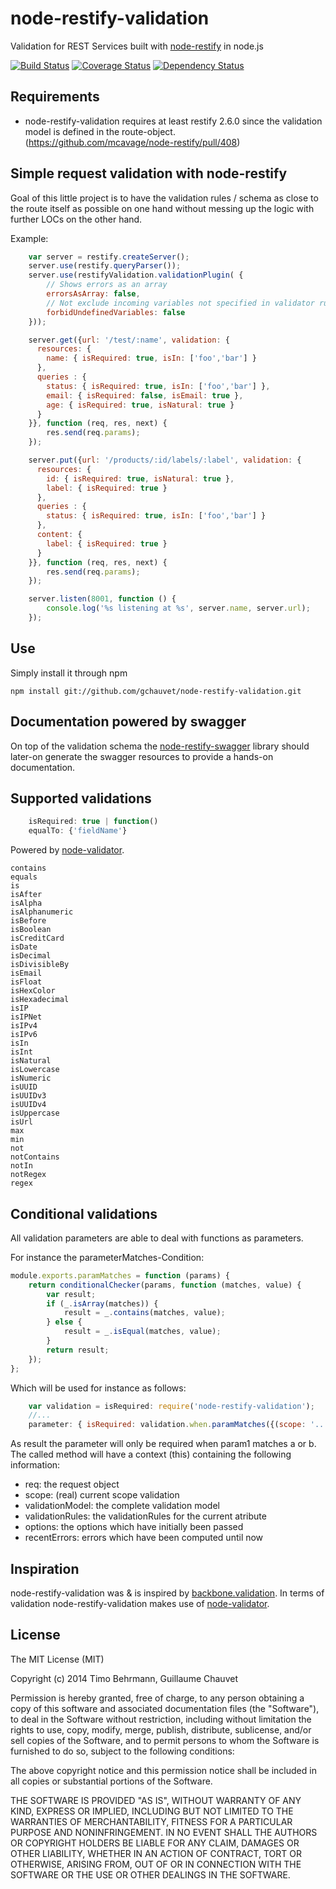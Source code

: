 # node-restify-validation
Validation for REST Services built with [node-restify](https://github.com/mcavage/node-restify) in node.js

[![Build Status](https://travis-ci.org/gchauvet/node-restify-validation.png)](https://travis-ci.org/gchauvet/node-restify-validation)
[![Coverage Status](https://coveralls.io/repos/gchauvet/node-restify-validation/badge.png?branch=master)](https://coveralls.io/r/gchauvet/node-restify-validation?branch=master)
[![Dependency Status](https://gemnasium.com/z0mt3c/node-restify-validation.png)](https://gemnasium.com/z0mt3c/node-restify-validation)

## Requirements
* node-restify-validation requires at least restify 2.6.0 since the validation model is defined in the route-object. (https://github.com/mcavage/node-restify/pull/408)

## Simple request validation with node-restify
Goal of this little project is to have the validation rules / schema as close to the route itself as possible on one hand without messing up the logic with further LOCs on the other hand.

Example:
```javascript
    var server = restify.createServer();
    server.use(restify.queryParser());
    server.use(restifyValidation.validationPlugin( {
        // Shows errors as an array
        errorsAsArray: false,
        // Not exclude incoming variables not specified in validator rules
        forbidUndefinedVariables: false
    }));

    server.get({url: '/test/:name', validation: {
      resources: {
        name: { isRequired: true, isIn: ['foo','bar'] }
      },
      queries : {
        status: { isRequired: true, isIn: ['foo','bar'] },
        email: { isRequired: false, isEmail: true },
        age: { isRequired: true, isNatural: true }
      }
    }}, function (req, res, next) {
        res.send(req.params);
    });

    server.put({url: '/products/:id/labels/:label', validation: {
      resources: {
        id: { isRequired: true, isNatural: true },
        label: { isRequired: true }
      },
      queries : {
        status: { isRequired: true, isIn: ['foo','bar'] }
      },
      content: {
        label: { isRequired: true }
      }
    }}, function (req, res, next) {
        res.send(req.params);
    });

    server.listen(8001, function () {
        console.log('%s listening at %s', server.name, server.url);
    });
```
## Use
Simply install it through npm

    npm install git://github.com/gchauvet/node-restify-validation.git


## Documentation powered by swagger
On top of the validation schema the [node-restify-swagger](https://github.com/z0mt3c/node-restify-swagger) library should later-on generate the swagger resources to provide a hands-on documentation.

## Supported validations

```javascript
    isRequired: true | function()
    equalTo: {'fieldName'}
```

Powered by [node-validator](https://github.com/chriso/validator.js).

    contains
    equals
    is
    isAfter
    isAlpha
    isAlphanumeric
    isBefore
    isBoolean
    isCreditCard
    isDate
    isDecimal
    isDivisibleBy
    isEmail
    isFloat
    isHexColor
    isHexadecimal
    isIP
    isIPNet
    isIPv4
    isIPv6
    isIn
    isInt
    isNatural
    isLowercase
    isNumeric
    isUUID
    isUUIDv3
    isUUIDv4
    isUppercase
    isUrl
    max
    min
    not
    notContains
    notIn
    notRegex
    regex


## Conditional validations
All validation parameters are able to deal with functions as parameters.

For instance the parameterMatches-Condition:
```javascript
module.exports.paramMatches = function (params) {
    return conditionalChecker(params, function (matches, value) {
        var result;
        if (_.isArray(matches)) {
            result = _.contains(matches, value);
        } else {
            result = _.isEqual(matches, value);
        }
        return result;
    });
};
```
Which will be used for instance as follows:

```javascript
    var validation = isRequired: require('node-restify-validation');
    //...
    parameter: { isRequired: validation.when.paramMatches({(scope: '...',) variable: 'param1', matches: ['a', 'b']}) }
```

As result the parameter will only be required when param1 matches a or b. The called method will have a context (this) containing the following information:

* req: the request object
* scope: (real) current scope validation
* validationModel: the complete validation model
* validationRules: the validationRules for the current atribute
* options: the options which have initially been passed
* recentErrors: errors which have been computed until now


## Inspiration
node-restify-validation was & is inspired by [backbone.validation](https://github.com/thedersen/backbone.validation).
In terms of validation node-restify-validation makes use of [node-validator](https://github.com/chriso/node-validator).


## License
The MIT License (MIT)

Copyright (c) 2014 Timo Behrmann, Guillaume Chauvet

Permission is hereby granted, free of charge, to any person obtaining a copy
of this software and associated documentation files (the "Software"), to deal
in the Software without restriction, including without limitation the rights
to use, copy, modify, merge, publish, distribute, sublicense, and/or sell
copies of the Software, and to permit persons to whom the Software is
furnished to do so, subject to the following conditions:

The above copyright notice and this permission notice shall be included in
all copies or substantial portions of the Software.

THE SOFTWARE IS PROVIDED "AS IS", WITHOUT WARRANTY OF ANY KIND, EXPRESS OR
IMPLIED, INCLUDING BUT NOT LIMITED TO THE WARRANTIES OF MERCHANTABILITY,
FITNESS FOR A PARTICULAR PURPOSE AND NONINFRINGEMENT. IN NO EVENT SHALL THE
AUTHORS OR COPYRIGHT HOLDERS BE LIABLE FOR ANY CLAIM, DAMAGES OR OTHER
LIABILITY, WHETHER IN AN ACTION OF CONTRACT, TORT OR OTHERWISE, ARISING FROM,
OUT OF OR IN CONNECTION WITH THE SOFTWARE OR THE USE OR OTHER DEALINGS IN
THE SOFTWARE.






